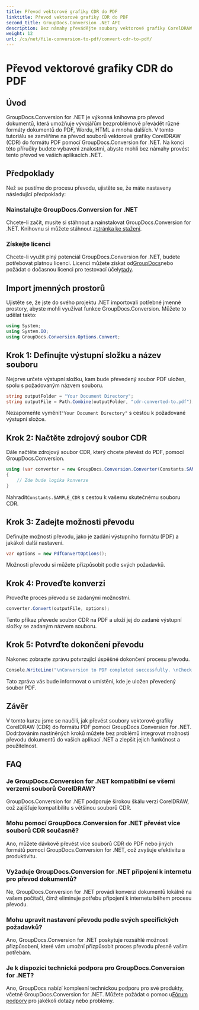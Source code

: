 ```yaml
---
title: Převod vektorové grafiky CDR do PDF
linktitle: Převod vektorové grafiky CDR do PDF
second_title: GroupDocs.Conversion .NET API
description: Bez námahy převádějte soubory vektorové grafiky CorelDRAW (CDR) do formátu PDF pomocí GroupDocs.Conversion for .NET. Zefektivněte proces převodu dokumentů.
weight: 12
url: /cs/net/file-conversion-to-pdf/convert-cdr-to-pdf/
---
```


# Převod vektorové grafiky CDR do PDF

## Úvod
GroupDocs.Conversion for .NET je výkonná knihovna pro převod dokumentů, která umožňuje vývojářům bezproblémově převádět různé formáty dokumentů do PDF, Wordu, HTML a mnoha dalších. V tomto tutoriálu se zaměříme na převod souborů vektorové grafiky CorelDRAW (CDR) do formátu PDF pomocí GroupDocs.Conversion for .NET. Na konci této příručky budete vybaveni znalostmi, abyste mohli bez námahy provést tento převod ve vašich aplikacích .NET.
## Předpoklady
Než se pustíme do procesu převodu, ujistěte se, že máte nastaveny následující předpoklady:
### Nainstalujte GroupDocs.Conversion for .NET
 Chcete-li začít, musíte si stáhnout a nainstalovat GroupDocs.Conversion for .NET. Knihovnu si můžete stáhnout z[stránka ke stažení](https://releases.groupdocs.com/conversion/net/).
### Získejte licenci
 Chcete-li využít plný potenciál GroupDocs.Conversion for .NET, budete potřebovat platnou licenci. Licenci můžete získat od[GroupDocs](https://purchase.groupdocs.com/buy)nebo požádat o dočasnou licenci pro testovací účely[tady](https://purchase.groupdocs.com/temporary-license/).

## Import jmenných prostorů
Ujistěte se, že jste do svého projektu .NET importovali potřebné jmenné prostory, abyste mohli využívat funkce GroupDocs.Conversion. Můžete to udělat takto:
```csharp
using System;
using System.IO;
using GroupDocs.Conversion.Options.Convert;
```
## Krok 1: Definujte výstupní složku a název souboru
Nejprve určete výstupní složku, kam bude převedený soubor PDF uložen, spolu s požadovaným názvem souboru.
```csharp
string outputFolder = "Your Document Directory";
string outputFile = Path.Combine(outputFolder, "cdr-converted-to.pdf");
```
Nezapomeňte vyměnit`"Your Document Directory"` s cestou k požadované výstupní složce.
## Krok 2: Načtěte zdrojový soubor CDR
Dále načtěte zdrojový soubor CDR, který chcete převést do PDF, pomocí GroupDocs.Conversion.
```csharp
using (var converter = new GroupDocs.Conversion.Converter(Constants.SAMPLE_CDR))
{
    // Zde bude logika konverze
}
```
 Nahradit`Constants.SAMPLE_CDR` s cestou k vašemu skutečnému souboru CDR.
## Krok 3: Zadejte možnosti převodu
Definujte možnosti převodu, jako je zadání výstupního formátu (PDF) a jakákoli další nastavení.
```csharp
var options = new PdfConvertOptions();
```
Možnosti převodu si můžete přizpůsobit podle svých požadavků.
## Krok 4: Proveďte konverzi
Proveďte proces převodu se zadanými možnostmi.
```csharp
converter.Convert(outputFile, options);
```
Tento příkaz převede soubor CDR na PDF a uloží jej do zadané výstupní složky se zadaným názvem souboru.
## Krok 5: Potvrďte dokončení převodu
Nakonec zobrazte zprávu potvrzující úspěšné dokončení procesu převodu.
```csharp
Console.WriteLine("\nConversion to PDF completed successfully. \nCheck output in {0}", outputFolder);
```
Tato zpráva vás bude informovat o umístění, kde je uložen převedený soubor PDF.

## Závěr
V tomto kurzu jsme se naučili, jak převést soubory vektorové grafiky CorelDRAW (CDR) do formátu PDF pomocí GroupDocs.Conversion for .NET. Dodržováním nastíněných kroků můžete bez problémů integrovat možnosti převodu dokumentů do vašich aplikací .NET a zlepšit jejich funkčnost a použitelnost.
## FAQ
### Je GroupDocs.Conversion for .NET kompatibilní se všemi verzemi souborů CorelDRAW?
GroupDocs.Conversion for .NET podporuje širokou škálu verzí CorelDRAW, což zajišťuje kompatibilitu s většinou souborů CDR.
### Mohu pomocí GroupDocs.Conversion for .NET převést více souborů CDR současně?
Ano, můžete dávkově převést více souborů CDR do PDF nebo jiných formátů pomocí GroupDocs.Conversion for .NET, což zvyšuje efektivitu a produktivitu.
### Vyžaduje GroupDocs.Conversion for .NET připojení k internetu pro převod dokumentů?
Ne, GroupDocs.Conversion for .NET provádí konverzi dokumentů lokálně na vašem počítači, čímž eliminuje potřebu připojení k internetu během procesu převodu.
### Mohu upravit nastavení převodu podle svých specifických požadavků?
Ano, GroupDocs.Conversion for .NET poskytuje rozsáhlé možnosti přizpůsobení, které vám umožní přizpůsobit proces převodu přesně vašim potřebám.
### Je k dispozici technická podpora pro GroupDocs.Conversion for .NET?
 Ano, GroupDocs nabízí komplexní technickou podporu pro své produkty, včetně GroupDocs.Conversion for .NET. Můžete požádat o pomoc u[Fórum podpory](https://forum.groupdocs.com/c/conversion/11) pro jakékoli dotazy nebo problémy.